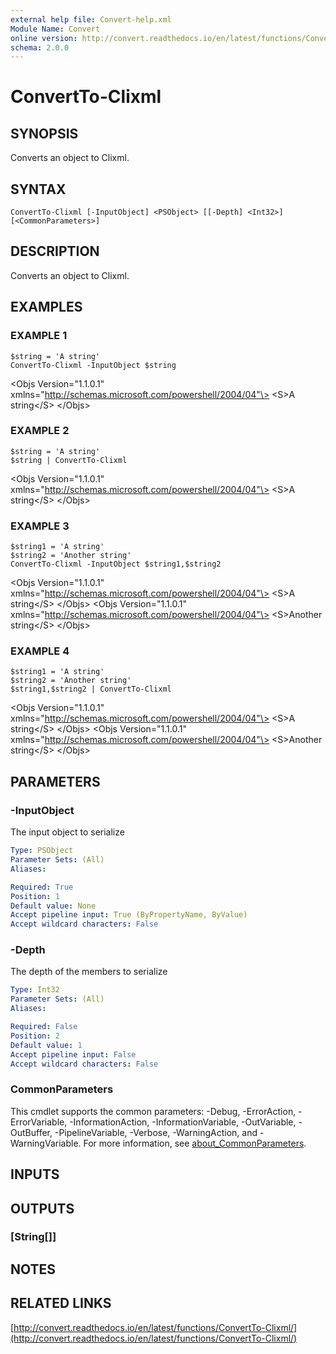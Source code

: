```yaml
---
external help file: Convert-help.xml
Module Name: Convert
online version: http://convert.readthedocs.io/en/latest/functions/ConvertTo-Clixml/
schema: 2.0.0
---
```


# ConvertTo-Clixml

## SYNOPSIS
Converts an object to Clixml.

## SYNTAX

```
ConvertTo-Clixml [-InputObject] <PSObject> [[-Depth] <Int32>] [<CommonParameters>]
```

## DESCRIPTION
Converts an object to Clixml.

## EXAMPLES

### EXAMPLE 1
```
$string = 'A string'
ConvertTo-Clixml -InputObject $string
```

\<Objs Version="1.1.0.1" xmlns="http://schemas.microsoft.com/powershell/2004/04"\>
\<S\>A string\</S\>
\</Objs\>

### EXAMPLE 2
```
$string = 'A string'
$string | ConvertTo-Clixml
```

\<Objs Version="1.1.0.1" xmlns="http://schemas.microsoft.com/powershell/2004/04"\>
\<S\>A string\</S\>
\</Objs\>

### EXAMPLE 3
```
$string1 = 'A string'
$string2 = 'Another string'
ConvertTo-Clixml -InputObject $string1,$string2
```

\<Objs Version="1.1.0.1" xmlns="http://schemas.microsoft.com/powershell/2004/04"\>
\<S\>A string\</S\>
\</Objs\>
\<Objs Version="1.1.0.1" xmlns="http://schemas.microsoft.com/powershell/2004/04"\>
\<S\>Another string\</S\>
\</Objs\>

### EXAMPLE 4
```
$string1 = 'A string'
$string2 = 'Another string'
$string1,$string2 | ConvertTo-Clixml
```

\<Objs Version="1.1.0.1" xmlns="http://schemas.microsoft.com/powershell/2004/04"\>
\<S\>A string\</S\>
\</Objs\>
\<Objs Version="1.1.0.1" xmlns="http://schemas.microsoft.com/powershell/2004/04"\>
\<S\>Another string\</S\>
\</Objs\>

## PARAMETERS

### -InputObject
The input object to serialize

```yaml
Type: PSObject
Parameter Sets: (All)
Aliases:

Required: True
Position: 1
Default value: None
Accept pipeline input: True (ByPropertyName, ByValue)
Accept wildcard characters: False
```

### -Depth
The depth of the members to serialize

```yaml
Type: Int32
Parameter Sets: (All)
Aliases:

Required: False
Position: 2
Default value: 1
Accept pipeline input: False
Accept wildcard characters: False
```

### CommonParameters
This cmdlet supports the common parameters: -Debug, -ErrorAction, -ErrorVariable, -InformationAction, -InformationVariable, -OutVariable, -OutBuffer, -PipelineVariable, -Verbose, -WarningAction, and -WarningVariable. For more information, see [about_CommonParameters](http://go.microsoft.com/fwlink/?LinkID=113216).

## INPUTS

## OUTPUTS

### [String[]]
## NOTES

## RELATED LINKS

[http://convert.readthedocs.io/en/latest/functions/ConvertTo-Clixml/](http://convert.readthedocs.io/en/latest/functions/ConvertTo-Clixml/)

